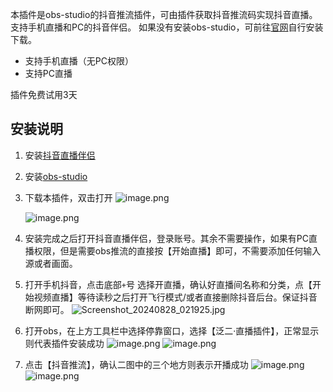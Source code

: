 本插件是obs-studio的抖音推流插件，可由插件获取抖音推流码实现抖音直播。支持手机直播和PC的抖音伴侣。
如果没有安装obs-studio，可前往[官网](https://obsproject.com/)自行安装下载。

- 支持手机直播（无PC权限）
- 支持PC直播

插件免费试用3天

## 安装说明
1. 安装[抖音直播伴侣](https://streamingtool.douyin.com/)
2. 安装[obs-studio](https://obsproject.com/)
3. 下载本插件，双击打开
    ![image.png](https://s2.loli.net/2024/08/28/gDbyXSCsB2F5oz3.png)

    ![image.png](https://s2.loli.net/2024/08/28/AfJbU9evIp1C5YB.png)
4. 安装完成之后打开抖音直播伴侣，登录账号。其余不需要操作，如果有PC直播权限，但是需要obs推流的直接按【开始直播】即可，不需要添加任何输入源或者画面。
5. 打开手机抖音，点击底部`+`号 选择开直播，确认好直播间名称和分类，点【开始视频直播】等待读秒之后打开飞行模式/或者直接删除抖音后台。保证抖音断网即可。
    ![Screenshot_20240828_021925.jpg](https://s2.loli.net/2024/08/28/7JmjFfGYWzrtl5k.jpg)
6. 打开obs，在上方工具栏中选择停靠窗口，选择【泛二·直播插件】，正常显示则代表插件安装成功
    ![image.png](https://s2.loli.net/2024/08/28/7cCsNtpqAQO1K98.png)
    ![image.png](https://s2.loli.net/2024/08/28/G6SQd4seWaxyDEg.png)
7. 点击【抖音推流】，确认二图中的三个地方则表示开播成功
    ![image.png](https://s2.loli.net/2024/08/28/Y9SXM8fF1LA2tUG.png)
    ![image.png](https://s2.loli.net/2024/08/28/EkQCz3aDg7uw5tZ.png)

